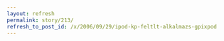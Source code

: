 ```yaml
---
layout: refresh
permalink: story/213/
refresh_to_post_id: /x/2006/09/29/ipod-kp-feltlt-alkalmazs-gpixpod
---
```

